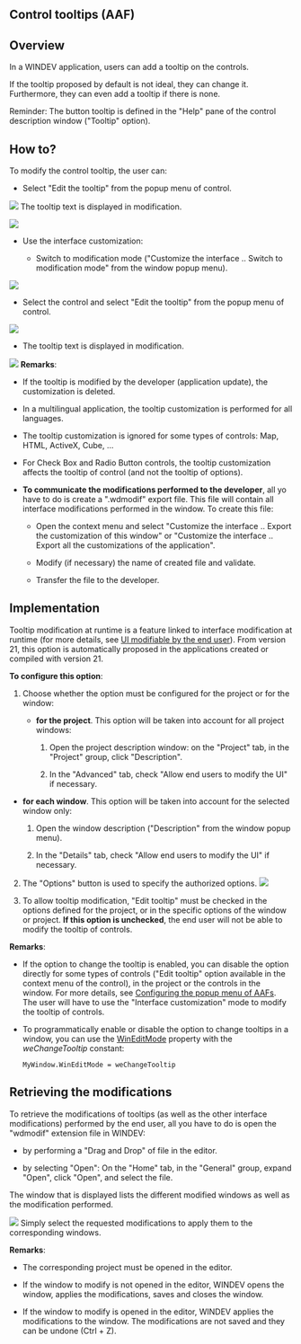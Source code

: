 


## Control tooltips (AAF)
			



<a name="NOTE1"></a>
<a name="NOTE1_1"></a>


## Overview
<a name="overview_ELTTEXTE000198"></a>
In a WINDEV application, users can add a tooltip on the controls. 

If the tooltip proposed by default is not ideal, they can change it. Furthermore, they can even add a tooltip if there is none. 

Reminder: The button tooltip is defined in the "Help" pane of the control description window ("Tooltip" option). 

<a name="NOTE2"></a>
<a name="NOTE2_1"></a>


## How to?
<a name="how_ELTTEXTE000222"></a>
To modify the control tooltip, the user can: 

- Select "Edit the tooltip" from the popup menu of control.



![](https://doc.pcsoft.fr/en-US/images/image.awp?langid=3&name=FAA_Bulle%20d_aide%20-%20HC%20N%B0001.gif)
The tooltip text is displayed in modification.

![](https://doc.pcsoft.fr/en-US/images/image.awp?langid=3&name=FAA_Bulle%20d_aide%20-%20HC%20N%B0002.gif)


- Use the interface customization: 

	- Switch to modification mode ("Customize the interface .. Switch to modification mode" from the window popup menu).





![](https://doc.pcsoft.fr/en-US/images/image.awp?langid=3&name=FAA_Bulle%20d_aide_2%20-%20HC%20N%B0001.gif)


- Select the control and select "Edit the tooltip" from the popup menu of control.


![](https://doc.pcsoft.fr/en-US/images/image.awp?langid=3&name=FAA_Bulle%20d_aide_2%20-%20HC%20N%B0002.gif)


- The tooltip text is displayed in modification.


![](https://doc.pcsoft.fr/en-US/images/image.awp?langid=3&name=FAA_Bulle%20d_aide%20-%20HC%20N%B0002.gif)
**Remarks**: 

- If the tooltip is modified by the developer (application update), the customization is deleted. 

- In a multilingual application, the tooltip customization is performed for all languages. 

- The tooltip customization is ignored for some types of controls: Map, HTML, ActiveX, Cube, ...

- For Check Box and Radio Button controls, the tooltip customization affects the tooltip of control (and not the tooltip of options). 

- **To communicate the modifications performed to the developer**, all yo have to do is create a ".wdmodif" export file. This file will contain all interface modifications performed in the window. To create this file: 

	- Open the context menu and select "Customize the interface .. Export the customization of this window" or "Customize the interface .. Export all the customizations of the application". 

	- Modify (if necessary) the name of created file and validate. 

	- Transfer the file to the developer. 







<a name="NOTE3"></a>
<a name="NOTE3_1"></a>


## Implementation
<a name="implementation_ELTTEXTE000246"></a>
Tooltip modification at runtime is a feature linked to interface modification at runtime (for more details, see [UI modifiable by the end user](../WDLang1/1000021853.md)).
From version 21, this option is automatically proposed in the applications created or compiled with version 21. 

**To configure this option**: 

1. Choose whether the option must be configured for the project or for the window: 

	- **for the project**. This option will be taken into account for all project windows: 

		1. Open the project description window: on the "Project" tab, in the "Project" group, click "Description".

		2. In the "Advanced" tab, check "Allow end users to modify the UI" if necessary.




- **for each window**. This option will be taken into account for the selected window only:  

	1. Open the window description ("Description" from the window popup menu).  

	2. In the "Details" tab, check "Allow end users to modify the UI" if necessary. 

2. The "Options" button is used to specify the authorized options. 
![](https://doc.pcsoft.fr/en-US/images/image.awp?langid=3&name=IMH_Modifiable_2%20-%20HC%20N%B0003.gif)


3. To allow tooltip modification, "Edit tooltip" must be checked in the options defined for the project, or in the specific options of the window or project. 
	**If this option is unchecked**, the end user will not be able to modify the tooltip of controls. 




**Remarks**: 

- If the option to change the tooltip is enabled, you can disable the option directly for some types of controls ("Edit tooltip" option available in the context menu of the control), in the project or the controls in the window. For more details, see [Configuring the popup menu of AAFs](../Editeurs/2010040.md). The user will have to use the "Interface customization" mode to modify the tooltip of controls.  

- To programmatically enable or disable the option to change tooltips in a window, you can use the [WinEditMode](../Proprietes/1000021824.md) property with the *weChangeTooltip* constant:
	
	```wl
	MyWindow.WinEditMode = weChangeTooltip
	```





<a name="NOTE4"></a>
<a name="NOTE4_1"></a>


## Retrieving the modifications
<a name="retrieving_the_modifications_ELTTEXTE000270"></a>
To retrieve the modifications of tooltips (as well as the other interface modifications) performed by the end user, all you have to do is open the "wdmodif" extension file in WINDEV: 

- by performing a "Drag and Drop" of file in the editor. 

- by selecting "Open": On the "Home" tab, in the "General" group, expand "Open", click "Open", and select the file. 




The window that is displayed lists the different modified windows as well as the modification performed. 

![](https://doc.pcsoft.fr/en-US/images/image.awp?langid=3&name=IMH_Modifiable_3%20-%20HC%20N%B0001.gif)
Simply select the requested modifications to apply them to the corresponding windows. 

**Remarks**: 

- The corresponding project must be opened in the editor. 

- If the window to modify is not opened in the editor, WINDEV opens the window, applies the modifications, saves and closes the window. 

- If the window to modify is opened in the editor, WINDEV applies the modifications to the window. The modifications are not saved and they can be undone (Ctrl + Z). 





